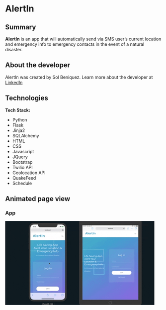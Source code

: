 # AlertIn

## Summary

**AlertIn** is an app that will automatically send via SMS user’s current location and emergency info to emergency contacts in the event of a natural disaster.


## About the developer

AlertIn was created by Sol Beniquez. Learn more about the developer at [LinkedIn](https://www.linkedin.com/in/sol-beniquez/)

## Technologies

**Tech Stack:**

- Python
- Flask
- Jinja2
- SQLAlchemy
- HTML
- CSS
- Javascript
- JQuery
- Bootstrap
- Twilio API
- Geolocation API
- QuakeFeed
- Schedule




## Animated page view
### App
![App](/static/gif/log_in.gif)

